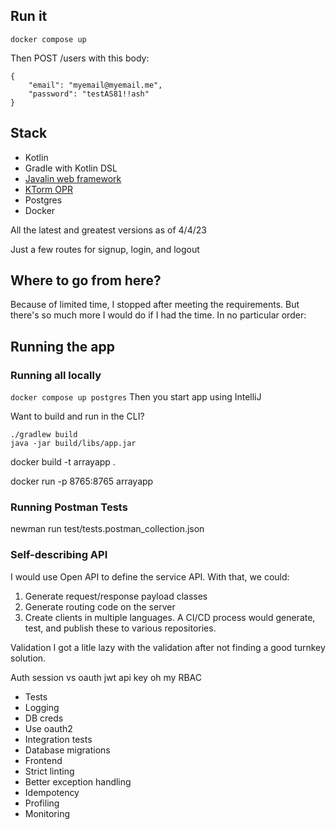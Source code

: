 
## Run it

```
docker compose up
```

Then POST /users with this body:
```
{
    "email": "myemail@myemail.me",
    "password": "testAS81!!ash"
}
```

## Stack

- Kotlin
- Gradle with Kotlin DSL
- [Javalin web framework](https://javalin.io)
- [KTorm OPR](https://www.ktorm.org/)
- Postgres
- Docker

All the latest and greatest versions as of 4/4/23

Just a few routes for signup, login, and logout


## Where to go from here?

Because of limited time, I stopped after meeting the requirements.  But there's so much more I would do if I had the time.  In no particular order:

## Running the app


### Running all locally

`docker compose up postgres`
Then you start app using IntelliJ

Want to build and run in the CLI?
```
./gradlew build 
java -jar build/libs/app.jar
```


docker build -t arrayapp .

docker run -p 8765:8765 arrayapp

### Running Postman Tests

newman run test/tests.postman_collection.json

### Self-describing API

I would use Open API to define the service API.  With that, we could:
1. Generate request/response payload classes
2. Generate routing code on the server
3. Create clients in multiple languages.  A CI/CD process would generate, test, and publish these to various repositories.

Validation
I got a litle lazy with the validation after not finding a good turnkey solution.  

Auth
session vs oauth jwt api key oh my
RBAC
- Tests
- Logging
- DB creds
- Use oauth2
- Integration tests
- Database migrations
- Frontend
- Strict linting
- Better exception handling
- Idempotency
- Profiling
- Monitoring